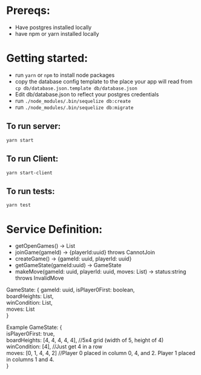 # Prereqs:
- Have postgres installed locally
- have npm or yarn installed locally

# Getting started:
- run `yarn` or `npm` to install node packages
- copy the database config template to the place your app will read from `cp db/database.json.template db/database.json`
- Edit db/database.json to reflect your postgres credentials
- run `./node_modules/.bin/sequelize db:create`
- run `./node_modules/.bin/sequelize db:migrate`


## To run server:
`yarn start`

## To run Client:
`yarn start-client`

## To run tests:
`yarn test`

# Service Definition:
- getOpenGames() -> List<GameState>
- joinGame(gameId) -> {playerId:uuid} throws CannotJoin
- createGame() -> {gameId: uuid, playerId: uuid}
- getGameState(gameId:uuid) -> GameState
- makeMove(gameId: uuid, playerId: uuid, moves: List<int>) -> status:string throws InvalidMove

GameState: {
  gameId: uuid,
  isPlayer0First: boolean,  
  boardHeights: List<int>,  
  winCondition: List<int>,  
  moves: List<int>  
}

Example GameState: {  
  isPlayer0First: true,  
  boardHeights: [4, 4, 4, 4, 4], //5x4 grid (width of 5, height of 4)  
  winCondition: [4], //Just get 4 in a row  
  moves: [0, 1, 4, 4, 2] //Player 0 placed in column 0, 4, and 2. Player 1 placed in columns 1 and 4.  
}  
